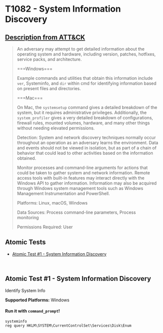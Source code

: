 # T1082 - System Information Discovery
## [Description from ATT&CK](https://attack.mitre.org/wiki/Technique/T1082)
<blockquote>An adversary may attempt to get detailed information about the operating system and hardware, including version, patches, hotfixes, service packs, and architecture.

===Windows===

Example commands and utilities that obtain this information include <code>ver</code>, Systeminfo, and <code>dir</code> within cmd for identifying information based on present files and directories.

===Mac===

On Mac, the <code>systemsetup</code> command gives a detailed breakdown of the system, but it requires administrative privileges. Additionally, the <code>system_profiler</code> gives a very detailed breakdown of configurations, firewall rules, mounted volumes, hardware, and many other things without needing elevated permissions.

Detection: System and network discovery techniques normally occur throughout an operation as an adversary learns the environment. Data and events should not be viewed in isolation, but as part of a chain of behavior that could lead to other activities based on the information obtained.

Monitor processes and command-line arguments for actions that could be taken to gather system and network information. Remote access tools with built-in features may interact directly with the Windows API to gather information. Information may also be acquired through Windows system management tools such as Windows Management Instrumentation and PowerShell.

Platforms: Linux, macOS, Windows

Data Sources: Process command-line parameters, Process monitoring

Permissions Required: User</blockquote>

## Atomic Tests

- [Atomic Test #1 - System Information Discovery](#atomic-test-1---system-information-discovery)


<br/>

## Atomic Test #1 - System Information Discovery
Identify System Info

**Supported Platforms:** Windows


#### Run it with `command_prompt`!
```
systeminfo
reg query HKLM\SYSTEM\CurrentControlSet\Services\Disk\Enum
```
<br/>
